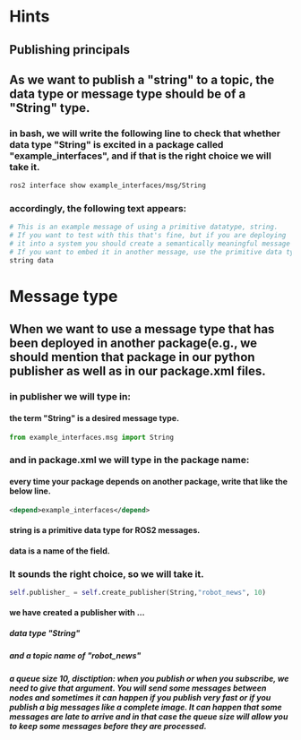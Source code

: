 # Hints
## Publishing principals

## As we want to publish a "string" to a topic, the data type or message type should be of a "String" type.
### in bash, we will write the following line to check that whether data type "String" is excited in a package called "example_interfaces", and if that is the right choice we will take it.
```bash
ros2 interface show example_interfaces/msg/String
```
### accordingly, the following text appears:
```bash
# This is an example message of using a primitive datatype, string.
# If you want to test with this that's fine, but if you are deploying
# it into a system you should create a semantically meaningful message type.
# If you want to embed it in another message, use the primitive data type instead.
string data
```
# Message type
## When we want to use a message type that has been deployed in another package(e.g., we should mention that package in our python publisher as well as in our package.xml files. 
### in publisher we will type in:
#### the term "String" is a desired message type.
```python
from example_interfaces.msg import String
```
### and in package.xml we will type in the package name:
#### every time your package depends on another package, write that like the below line.  
```xml
<depend>example_interfaces</depend>
```
#### string  is a primitive data type for ROS2 messages.
#### data  is a name of the field. 
### It sounds the right choice, so we will take it.
```python
self.publisher_ = self.create_publisher(String,"robot_news", 10)
```
#### we have created a publisher with ...
##### data type "String"
##### and a topic name of "robot_news"
##### a queue size 10, disctiption: when you publish or when you subscribe, we need to give that argument. You will send some messages between nodes and sometimes it can happen if you publish very fast or if you publish a big messages like a complete image. It can happen that some messages are late to arrive and in that case the queue size will allow you to keep some messages before they are processed. 


